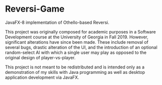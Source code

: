 # Reversi-Game
JavaFX-8 implementation of Othello-based Reversi.

This project was originally composed for academic purposes in a Software Development course 
at the University of Georgia in Fall 2019. However, significant alterations have since been made.
These include removal of several bugs, drastic alteration of the UI, and the introduction of an optional
random-select AI with which a single user may play as opposed to the original design of player-vs-player.

This project is not meant to be redistributed and is intended only as a demonstration of my skills with Java programming as
well as desktop application development via JavaFX.
